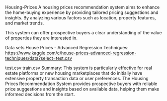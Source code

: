 Housing-Prices
A housing prices recommendation system aims to enhance the home-buying experience by providing tailored pricing suggestions and insights. By analyzing various factors such as location, property features, and market trends.

This system can offer prospective buyers a clear understanding of the value of properties they are interested in.

Data sets
House Prices - Advanced Regression Techniques: https://www.kaggle.com/c/house-prices-advanced-regression-techniques/data?select=test.csv

test.csv
train.csv
Summary:
This system is particularly effective for real estate platforms or new housing marketplaces that do initially have extensive property transaction data or user preferences. The Housing Prices Recommendation System provides prospective buyers with reliable price suggestions and insights based on available data, helping them make informed decisions from the start.
